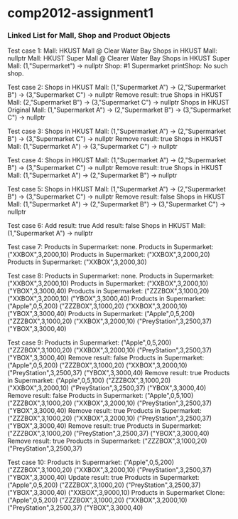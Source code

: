 # comp2012-assignment1
### Linked List for Mall, Shop and Product Objects

Test case 1:
Mall: HKUST Mall @ Clear Water Bay
Shops in HKUST Mall: nullptr
Mall: HKUST Super Mall @ Clearer Water Bay
Shops in HKUST Super Mall: (1,"Supermarket") -> nullptr
Shop: #1 Supermarket
printShop: No such shop.

Test case 2:
Shops in HKUST Mall: (1,"Supermarket A") -> (2,"Supermarket B") -> (3,"Supermarket C") -> nullptr
Remove result: true
Shops in HKUST Mall: (2,"Supermarket B") -> (3,"Supermarket C") -> nullptr
Shops in HKUST Original Mall: (1,"Supermarket A") -> (2,"Supermarket B") -> (3,"Supermarket C") -> nullptr

Test case 3:
Shops in HKUST Mall: (1,"Supermarket A") -> (2,"Supermarket B") -> (3,"Supermarket C") -> nullptr
Remove result: true
Shops in HKUST Mall: (1,"Supermarket A") -> (3,"Supermarket C") -> nullptr

Test case 4:
Shops in HKUST Mall: (1,"Supermarket A") -> (2,"Supermarket B") -> (3,"Supermarket C") -> nullptr
Remove result: true
Shops in HKUST Mall: (1,"Supermarket A") -> (2,"Supermarket B") -> nullptr

Test case 5:
Shops in HKUST Mall: (1,"Supermarket A") -> (2,"Supermarket B") -> (3,"Supermarket C") -> nullptr
Remove result: false
Shops in HKUST Mall: (1,"Supermarket A") -> (2,"Supermarket B") -> (3,"Supermarket C") -> nullptr

Test case 6:
Add result: true
Add result: false
Shops in HKUST Mall: (1,"Supermarket A") -> nullptr

Test case 7:
Products in Supermarket: none.
Products in Supermarket: ("XXBOX",3,2000,10) 
Products in Supermarket: ("XXBOX",3,2000,20) 
Products in Supermarket: ("XXBOX",3,2000,30) 

Test case 8:
Products in Supermarket: none.
Products in Supermarket: ("XXBOX",3,2000,10) 
Products in Supermarket: ("XXBOX",3,2000,10) ("YBOX",3,3000,40) 
Products in Supermarket: ("ZZZBOX",3,1000,20) ("XXBOX",3,2000,10) ("YBOX",3,3000,40) 
Products in Supermarket: ("Apple",0,5,200) ("ZZZBOX",3,1000,20) ("XXBOX",3,2000,10) ("YBOX",3,3000,40) 
Products in Supermarket: ("Apple",0,5,200) ("ZZZBOX",3,1000,20) ("XXBOX",3,2000,10) ("PreyStation",3,2500,37) ("YBOX",3,3000,40) 

Test case 9:
Products in Supermarket: ("Apple",0,5,200) ("ZZZBOX",3,1000,20) ("XXBOX",3,2000,10) ("PreyStation",3,2500,37) ("YBOX",3,3000,40) 
Remove result: false
Products in Supermarket: ("Apple",0,5,200) ("ZZZBOX",3,1000,20) ("XXBOX",3,2000,10) ("PreyStation",3,2500,37) ("YBOX",3,3000,40) 
Remove result: true
Products in Supermarket: ("Apple",0,5,100) ("ZZZBOX",3,1000,20) ("XXBOX",3,2000,10) ("PreyStation",3,2500,37) ("YBOX",3,3000,40) 
Remove result: false
Products in Supermarket: ("Apple",0,5,100) ("ZZZBOX",3,1000,20) ("XXBOX",3,2000,10) ("PreyStation",3,2500,37) ("YBOX",3,3000,40) 
Remove result: true
Products in Supermarket: ("ZZZBOX",3,1000,20) ("XXBOX",3,2000,10) ("PreyStation",3,2500,37) ("YBOX",3,3000,40) 
Remove result: true
Products in Supermarket: ("ZZZBOX",3,1000,20) ("PreyStation",3,2500,37) ("YBOX",3,3000,40) 
Remove result: true
Products in Supermarket: ("ZZZBOX",3,1000,20) ("PreyStation",3,2500,37) 

Test case 10:
Products in Supermarket: ("Apple",0,5,200) ("ZZZBOX",3,1000,20) ("XXBOX",3,2000,10) ("PreyStation",3,2500,37) ("YBOX",3,3000,40) 
Update result: true
Products in Supermarket: ("Apple",0,5,200) ("ZZZBOX",3,1000,20) ("PreyStation",3,2500,37) ("YBOX",3,3000,40) ("XXBOX",3,9000,10) 
Products in Supermarket Clone: ("Apple",0,5,200) ("ZZZBOX",3,1000,20) ("XXBOX",3,2000,10) ("PreyStation",3,2500,37) ("YBOX",3,3000,40) 
